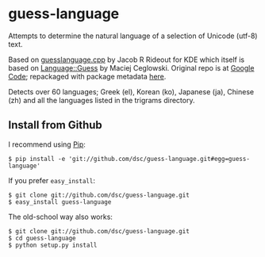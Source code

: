 # guess-language

Attempts to determine the natural language of a selection of Unicode (utf-8) text.

Based on [guesslanguage.cpp](http://websvn.kde.org/branches/work/sonnet-refactoring/common/nlp/guesslanguage.cpp?view=markup) by Jacob R Rideout for KDE which itself is based on [Language::Guess](http://languid.cantbedone.org/) by Maciej Ceglowski. Original repo is at [Google Code](http://code.google.com/p/guess-language/); repackaged with package metadata [here](http://github.com/dsc/guess-language).

Detects over 60 languages; Greek (el), Korean (ko), Japanese (ja), Chinese (zh) and all the languages listed in the trigrams directory.


## Install from Github

I recommend using [Pip](http://pip.openplans.org/):

    $ pip install -e 'git://github.com/dsc/guess-language.git#egg=guess-language'

If you prefer `easy_install`:

    $ git clone git://github.com/dsc/guess-language.git
    $ easy_install guess-language

The old-school way also works:

    $ git clone git://github.com/dsc/guess-language.git
    $ cd guess-language
    $ python setup.py install

